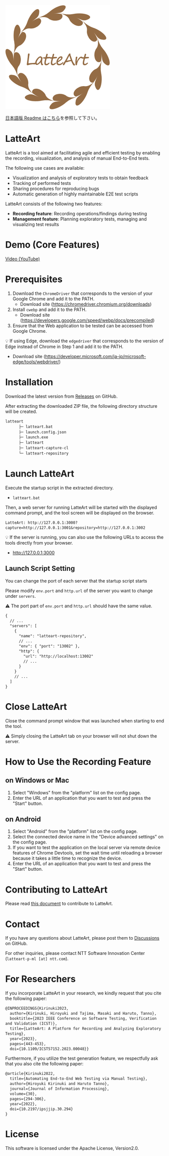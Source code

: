 ![logo](/docs/logo.png)

[日本語版 Readme はこちら](/README_ja.md)を参照して下さい。

# LatteArt

LatteArt is a tool aimed at facilitating agile and efficient testing by enabling the recording, visualization, and analysis of manual End-to-End tests.

The following use cases are available:

- Visualization and analysis of exploratory tests to obtain feedback
- Tracking of performed tests
- Sharing procedures for reproducing bugs
- Automatic generation of highly maintainable E2E test scripts

LatteArt consists of the following two features:

- **Recording feature**: Recording operations/findings during testing
- **Management feature**: Planning exploratory tests, managing and visualizing test results

# Demo (Core Features)

[Video (YouTube)](https://www.youtube.com/watch?v=_lfaRN8ipA4)

# Prerequisites

1. Download the `ChromeDriver` that corresponds to the version of your Google Chrome and add it to the PATH.
   - Download site (https://chromedriver.chromium.org/downloads)
1. Install `cwebp` and add it to the PATH.
   - Download site (https://developers.google.com/speed/webp/docs/precompiled)
1. Ensure that the Web application to be tested can be accessed from Google Chrome.

:bulb: If using Edge, download the `edgedriver` that corresponds to the version of Edge instead of Chrome in Step 1 and add it to the PATH.

- Download site (https://developer.microsoft.com/ja-jp/microsoft-edge/tools/webdriver/)

# Installation

Download the latest version from [Releases](https://github.com/latteart-org/latteart/releases) on GitHub.

After extracting the downloaded ZIP file, the following directory structure will be created.

```bash
latteart
      ├─ latteart.bat
      ├─ launch.config.json
      ├─ launch.exe
      ├─ latteart
      ├─ latteart-capture-cl
      └─ latteart-repository
```

# Launch LatteArt

Execute the startup script in the extracted directory.

- `latteart.bat`

Then, a web server for running LatteArt will be started with the displayed command prompt, and the tool screen will be displayed on the browser.

```
LatteArt: http://127.0.0.1:3000?capture=http://127.0.0.1:3001&repository=http://127.0.0.1:3002
```

:bulb: If the server is running, you can also use the following URLs to access the tools directly from your browser.

- http://127.0.0.1:3000

## Launch Script Setting

You can change the port of each server that the startup script starts

Please modify `env.port` and `http.url` of the server you want to change under `servers`.

:warning: The port part of `env.port` and `http.url` should have the same value.

```jsonc
{
  // ...
  "servers": [
    {
      "name": "latteart-repository",
      // ...
      "env": { "port": "13002" },
      "http": {
        "url": "http://localhost:13002"
        // ...
      }
    }
    // ...
  ]
}
```

# Close LatteArt

Close the command prompt window that was launched when starting to end the tool.

:warning: Simply closing the LatteArt tab on your browser will not shut down the server.

# How to Use the Recording Feature

## on Windows or Mac

1. Select "Windows" from the "platform" list on the config page.
1. Enter the URL of an application that you want to test and press the "Start" button.

## on Android

1. Select "Android" from the "platform" list on the config page.
1. Select the connected device name in the "Device advanced settings" on the config page.
1. If you want to test the application on the local server via remote device features of Chrome Devtools, set the wait time until reloading a browser because it takes a little time to recognize the device.
1. Enter the URL of an application that you want to test and press the "Start" button.

# Contributing to LatteArt

Please read [this document](./docs/contributing.md) to contribute to LatteArt.

# Contact

If you have any questions about LatteArt, please post them to [Discussions](https://github.com/latteart-org/latteart/discussions) on GitHub.

For other inquiries, please contact NTT Software Innovation Center (`latteart-p-ml [at] ntt.com`).

# For Researchers

If you incorporate LatteArt in your research, we kindly request that you cite the following paper:

```
@INPROCEEDINGS{Kirinuki2023,
  author={Kirinuki, Hiroyuki and Tajima, Masaki and Haruto, Tanno},
  booktitle={2023 IEEE Conference on Software Testing, Verification and Validation (ICST)},
  title={LatteArt: A Platform for Recording and Analyzing Exploratory Testing},
  year={2023},
  pages={443-453},
  doi={10.1109/ICST57152.2023.00048}}
```

Furthermore, if you utilize the test generation feature, we respectfully ask that you also cite the following paper:

```
@article{Kirinuki2022,
  title={Automating End-to-End Web Testing via Manual Testing},
  author={Hiroyuki Kirinuki and Haruto Tanno},
  journal={Journal of Information Processing},
  volume={30},
  pages={294-306},
  year={2022},
  doi={10.2197/ipsjjip.30.294}
}
```

# License

This software is licensed under the Apache License, Version2.0.
